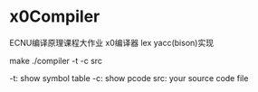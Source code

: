 # x0Compiler
ECNU编译原理课程大作业  x0编译器  lex yacc(bison)实现

make
./compiler -t -c src

-t: show symbol table
-c: show pcode
src: your source code file